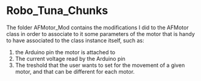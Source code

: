 # Robo_Tuna_Chunks

The folder AFMotor_Mod contains the modifications I did to the AFMotor class in order to associate to it some 
parameters of the motor that is handy to have associated to the class instance itself, such as:
1) the Arduino pin the motor is attached to
2) The current voltage read by the Arduino pin
3) The treshold that the user wants to set for the movement of a given motor, and that can be different for each motor.
